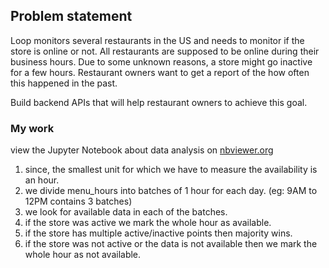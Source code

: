 ## Problem statement

Loop monitors several restaurants in the US and needs to monitor if the store is online or not. All restaurants are supposed to be online during their business hours. Due to some unknown reasons, a store might go inactive for a few hours. Restaurant owners want to get a report of the how often this happened in the past.   

Build backend APIs that will help restaurant owners to achieve this goal.


###  My work
view the Jupyter Notebook about data analysis on [nbviewer.org](https://nbviewer.org/github/SinghaniaV/loopai/blob/master/EDA.ipynb)

1. since, the smallest unit for which we have to measure the availability is an hour.
2. we divide menu_hours into batches of 1 hour for each day. (eg: 9AM to 12PM contains 3 batches)
3. we look for available data in each of the batches.
4. if the store was active we mark the whole hour as available.
5. if the store has multiple active/inactive points then majority wins.
6. if the store was not active or the data is not available then we mark the whole hour as not available.